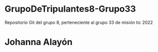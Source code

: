 # GrupoDeTripulantes8-Grupo33
Repositorio Git del grupo 8, perteneciente al grupo 33 de misión tic 2022
# Johanna Alayón